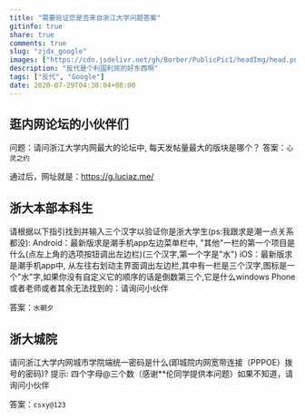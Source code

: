 ```yaml
---
title: "需要验证您是否来自浙江大学问题答案"
gitinfo: true
share: true
comments: true
slug: "zjdx_google"
images: ["https://cdn.jsdelivr.net/gh/Borber/PublicPic1/headImg/head.png"] 
description: "反代是个利国利民的好东西啊"
tags: ["反代", "Google"]
date: 2020-07-29T04:30:04+08:00
---
```


## 逛内网论坛的小伙伴们

问题：请问浙江大学内网最大的论坛中, 每天发帖量最大的版块是哪个？
答案：`心灵之约`

通过后，网址就是：https://g.luciaz.me/

## 浙大本部本科生

请根据以下指引找到并输入三个汉字以验证你是浙大学生(ps:我跟求是潮一点关系都没):
Android：最新版求是潮手机app左边菜单栏中, "其他"一栏的第一个项目是什么(点左上角的选项按钮调出左边栏)(三个汉字,第一个字是"水")
iOS：最新版求是潮手机app中, 从左往右划动主界面调出左边栏,其中有一栏是三个汉字,图标是一个"水"字,如果你没有自定义它的顺序的话是倒数第三个,它是什么windows Phone或者老师或者其余无法找到的：请询问小伙伴

答案：`水朝夕`

## 浙大城院

请问浙江大学内网城市学院端统一密码是什么(即城院内网宽带连接（PPPOE）拨号的密码)?
提示: 四个字母@三个数（感谢**伦同学提供本问题）如果不知道，请询问小伙伴

答案：`csxy@123`